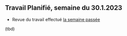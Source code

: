 ## Travail Planifié, semaine du 30.1.2023

- Revue du travail effectué [la semaine passée](Semaine2.md)

(tbd)